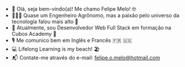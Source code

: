 - 👋 Olá, seja bem-vindo(a)! Me chamo Felipe Melo! 🤓
- 🌱👀🌱 Quase um Engenheiro Agrônomo, mas a paixão pelo universo da tecnologia falou mais alto 🤩  
- 🚀 Atualmente, sou Desenvolvedor Web Full Stack em formação na Cubos Academy 🚀 
- 🎙️ Me comunico bem em Inglês e Francês 🇫🇷 🇺🇸
- 💻 Lifelong Learning is my beach! 🏖️
- 📬 Contate-me através do e-mail: felipe.o.melo@hotmail.com 

<!---
felipeomelo/felipeomelo is a ✨ special ✨ repository because its `README.md` (this file) appears on your GitHub profile.
You can click the Preview link to take a look at your changes.
--->
